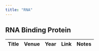 ```yaml
---
title: "RNA"
---
```


## RNA Binding Protein

| Title | Venue | Year | Link | Notes |
| --- | --- | --- | --- | --- |


